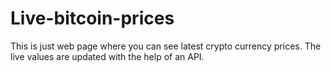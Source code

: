 # Live-bitcoin-prices
This is just web page where you can see latest crypto currency prices.
The live values are updated with the help of an API.
